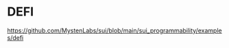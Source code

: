 <!--
 * @Author: jasonruan
 * @version: v1.0.0
 * @Date: 2024-04-21 22:33:06
 * @Description: 
 * @LastEditors: jasonruan
 * @LastEditTime: 2024-04-21 22:40:50
-->
# DEFI

<https://github.com/MystenLabs/sui/blob/main/sui_programmability/examples/defi>